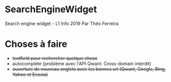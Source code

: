 # SearchEngineWidget
Search engine widget - L1 Info 2019
Par Théo Ferreira

# Choses à faire
* ~~textfield pour rechercher quelque chose~~
* autocomplete (problème avec l'API Qwant: Cross-domain interdit)
* ~~ouverture de nouveau onglets avec les bonnes url (Qwant, Google, Bing, Yahoo et Ecosia)~~
